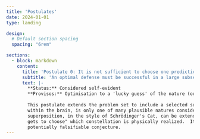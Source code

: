 ```yaml
---
title: 'Postulates'
date: 2024-01-01
type: landing

design:
  # Default section spacing
  spacing: "6rem"

sections:
  - block: markdown
    content:
      title: 'Postulate 0: It is not sufficient to choose one prediction of the future and create defenses adequate to only that future'
      subtitle: 'An optimal defense must be successful in a large subset of plausible realities'
      text: |-
        **Status:** Considered self-evident  
        **Provisos:** Optimisation to a 'lucky guess' of the nature (or subset of natures) of reality can outperform the wider posture  
          
        This postulate extends the problem set to include a selected subset of all plausible views of the constitution of reality.  In particular, the [materialist nature](/reality/#physicalism), or any nature where conscious experience arises solely from physical processes
        within the brain, is only one of many plausible natures considered.  The alternative nature postulated here to illustrate is that macroscopic
        superposition, in the style of Schrödinger's Cat, can be extended to a superposition of neural constellations in which "something external
        gets to choose" which constellation is physically realized.  It joins a wide range of objections to materialism, which remains a useful but
        potentially falsifiable conjecture.
---
```

